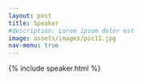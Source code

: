 ```yaml
---
layout: post
title: Speaker
#description: Lorem ipsum dolor est
image: assets/images/pic11.jpg
nav-menu: true
---
```



{% include speaker.html %}